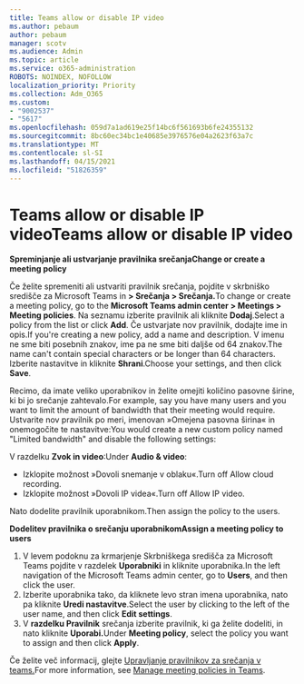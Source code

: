 ```yaml
---
title: Teams allow or disable IP video
ms.author: pebaum
author: pebaum
manager: scotv
ms.audience: Admin
ms.topic: article
ms.service: o365-administration
ROBOTS: NOINDEX, NOFOLLOW
localization_priority: Priority
ms.collection: Adm_O365
ms.custom:
- "9002537"
- "5617"
ms.openlocfilehash: 059d7a1ad619e25f14bc6f561693b6fe24355132
ms.sourcegitcommit: 8bc60ec34bc1e40685e3976576e04a2623f63a7c
ms.translationtype: MT
ms.contentlocale: sl-SI
ms.lasthandoff: 04/15/2021
ms.locfileid: "51826359"
---
```

# <a name="teams-allow-or-disable-ip-video"></a><span data-ttu-id="d83fd-102">Teams allow or disable IP video</span><span class="sxs-lookup"><span data-stu-id="d83fd-102">Teams allow or disable IP video</span></span>

<span data-ttu-id="d83fd-103">**Spreminjanje ali ustvarjanje pravilnika srečanja**</span><span class="sxs-lookup"><span data-stu-id="d83fd-103">**Change or create a meeting policy**</span></span>

<span data-ttu-id="d83fd-104">Če želite spremeniti ali ustvariti pravilnik srečanja, pojdite v skrbniško središče za Microsoft Teams in **> Srečanja > Srečanja.**</span><span class="sxs-lookup"><span data-stu-id="d83fd-104">To change or create a meeting policy, go to the **Microsoft Teams admin center > Meetings > Meeting policies**.</span></span> <span data-ttu-id="d83fd-105">Na seznamu izberite pravilnik ali kliknite **Dodaj**.</span><span class="sxs-lookup"><span data-stu-id="d83fd-105">Select a policy from the list or click **Add**.</span></span> <span data-ttu-id="d83fd-106">Če ustvarjate nov pravilnik, dodajte ime in opis.</span><span class="sxs-lookup"><span data-stu-id="d83fd-106">If you're creating a new policy, add a name and description.</span></span> <span data-ttu-id="d83fd-107">V imenu ne sme biti posebnih znakov, ime pa ne sme biti daljše od 64 znakov.</span><span class="sxs-lookup"><span data-stu-id="d83fd-107">The name can't contain special characters or be longer than 64 characters.</span></span> <span data-ttu-id="d83fd-108">Izberite nastavitve in kliknite **Shrani**.</span><span class="sxs-lookup"><span data-stu-id="d83fd-108">Choose your settings, and then click **Save**.</span></span>

<span data-ttu-id="d83fd-109">Recimo, da imate veliko uporabnikov in želite omejiti količino pasovne širine, ki bi jo srečanje zahtevalo.</span><span class="sxs-lookup"><span data-stu-id="d83fd-109">For example, say you have many users and you want to limit the amount of bandwidth that their meeting would require.</span></span> <span data-ttu-id="d83fd-110">Ustvarite nov pravilnik po meri, imenovan »Omejena pasovna širina« in onemogočite te nastavitve:</span><span class="sxs-lookup"><span data-stu-id="d83fd-110">You would create a new custom policy named "Limited bandwidth" and disable the following settings:</span></span>

<span data-ttu-id="d83fd-111">V razdelku **Zvok in video**:</span><span class="sxs-lookup"><span data-stu-id="d83fd-111">Under **Audio & video**:</span></span>

- <span data-ttu-id="d83fd-112">Izklopite možnost »Dovoli snemanje v oblaku«.</span><span class="sxs-lookup"><span data-stu-id="d83fd-112">Turn off Allow cloud recording.</span></span>
- <span data-ttu-id="d83fd-113">Izklopite možnost »Dovoli IP videa«.</span><span class="sxs-lookup"><span data-stu-id="d83fd-113">Turn off Allow IP video.</span></span>

<span data-ttu-id="d83fd-114">Nato dodelite pravilnik uporabnikom.</span><span class="sxs-lookup"><span data-stu-id="d83fd-114">Then assign the policy to the users.</span></span>

<span data-ttu-id="d83fd-115">**Dodelitev pravilnika o srečanju uporabnikom**</span><span class="sxs-lookup"><span data-stu-id="d83fd-115">**Assign a meeting policy to users**</span></span>

1. <span data-ttu-id="d83fd-116">V levem podoknu za krmarjenje Skrbniškega središča za Microsoft Teams pojdite v razdelek **Uporabniki** in kliknite uporabnika.</span><span class="sxs-lookup"><span data-stu-id="d83fd-116">In the left navigation of the Microsoft Teams admin center, go to **Users**, and then click the user.</span></span>
2. <span data-ttu-id="d83fd-117">Izberite uporabnika tako, da kliknete levo stran imena uporabnika, nato pa kliknite **Uredi nastavitve**.</span><span class="sxs-lookup"><span data-stu-id="d83fd-117">Select the user by clicking to the left of the user name, and then click **Edit settings**.</span></span>
3. <span data-ttu-id="d83fd-118">V **razdelku Pravilnik** srečanja izberite pravilnik, ki ga želite dodeliti, in nato kliknite **Uporabi.**</span><span class="sxs-lookup"><span data-stu-id="d83fd-118">Under **Meeting policy**, select the policy you want to assign and then click **Apply**.</span></span>

<span data-ttu-id="d83fd-119">Če želite več informacij, glejte [Upravljanje pravilnikov za srečanja v teams.](https://docs.microsoft.com/microsoftteams/meeting-policies-in-teams)</span><span class="sxs-lookup"><span data-stu-id="d83fd-119">For more information, see [Manage meeting policies in Teams](https://docs.microsoft.com/microsoftteams/meeting-policies-in-teams).</span></span>
